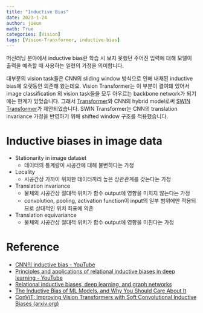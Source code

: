 ```yaml
---
title: "Inductive Bias"
date: 2023-1-24
author: jieun
math: True
categories: [Vision]
tags: [Vision-Transformer, inductive-bias]
---
```


머신러닝 분야에서 inductive bias란 학습 시 보지 못했던 주어진 입력에 대해 모델이 출력을 예측할 때 사용하는 일련의 가정을 의미합니다.

대부분의 vision task들은 CNN의 sliding window 방식으로 인해 내재된 inductive bias에 오랫동안 의존해 왔는데요.  Vision Transformer는 이 부분이 결여돼 있어서 image classification 외 vision task들을 모두 아우르는 backbone network가 되기에는 한계가 있었습니다. 그래서 [Transformer](https://jieun121070.github.io/posts/paper-review-Attention-is-All-You-Need/)와 CNN의 hybrid model로써 [SWIN Transformer](https://jieun121070.github.io/posts/paper-review-Swin-Transformer-Hierarchical-Vision-Transformer-using-Shifted-Windows/)가 제안되었습니다. SWIN Transformer는 CNN의 translation invariance 가정을 반영하기 위해 shifted window 구조를 적용했습니다. 

# Inductive biases in image data

- Stationarity in image dataset
  - 데이터의 통계량이 시공간에 대해 불변하다는 가정
- Locality
  - 시공간상 가까이 위치한 데이터끼리 높은 상관관계를 갖는다는 가정
- Translation invariance
  - 물체의 시공간상 절대적 위치가 함수 output에 영향을 미치지 않는다는 가정
  - convolution, pooling, activation function이 input의 일부 범위에만 적용되므로 상대적인 위치 좌표에 의존
- Translation equivariance
  - 물체의 시공간상 절대적 위치가 함수 output에 영향을 미친다는 가정

# Reference
- [CNN의 inductive bias - YouTube](https://www.youtube.com/watch?v=2VCRoO_d5Go)
- [Principles and applications of relational inductive biases in deep learning - YouTube](https://www.youtube.com/watch?v=sTGKOUzIpaQ)
- [Relational inductive biases, deep learning, and graph networks](https://arxiv.org/pdf/1806.01261.pdf)
- [The Inductive Bias of ML Models, and Why You Should Care About It](https://towardsdatascience.com/the-inductive-bias-of-ml-models-and-why-you-should-care-about-it-979fe02a1a56)
- [ConViT: Improving Vision Transformers with Soft Convolutional Inductive Biases (arxiv.org)](https://arxiv.org/pdf/2103.10697.pdf)
